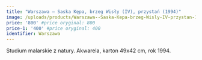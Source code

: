 ```yaml
---
title: "Warszawa – Saska Kępa, brzeg Wisły (IV), przystań (1994)"
image: /uploads/products/Warszawa--Saska-Kepa-brzeg-Wisly-IV-przystan-1994.jpg
price: '800' #price oryginal: 800
price-1: '400' #price oryginal: 400
identifier: Warszawa
---
```


Studium malarskie z natury. Akwarela, karton 49x42 cm, rok 1994.